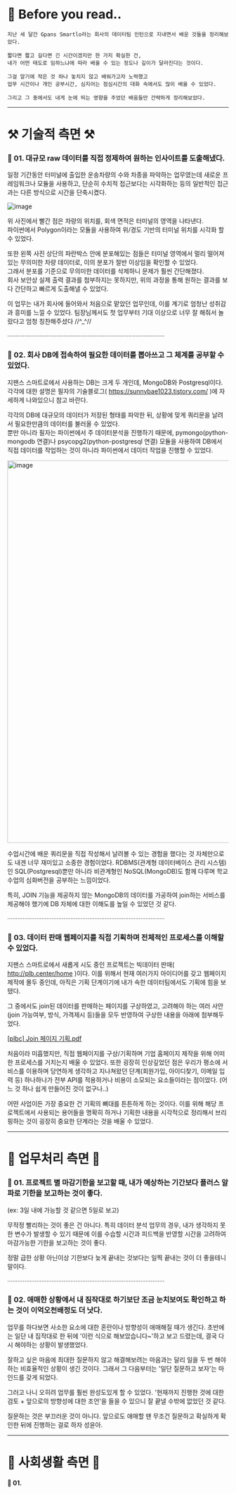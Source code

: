 # 🌟 Before you read..

    지난 세 달간 Gpans Smartlo라는 회사의 데이터팀 인턴으로 지내면서 배운 것들을 정리해보았다.
    
    짧다면 짧고 길다면 긴 시간이겠지만 한 가지 확실한 건,
    내가 어떤 태도로 임하느냐에 따라 배울 수 있는 정도나 깊이가 달라진다는 것이다.
    
    그걸 알기에 작은 것 하나 놓치지 않고 배워가고자 노력했고
    업무 시간이나 개인 공부시간, 심지어는 점심시간의 대화 속에서도 많이 배울 수 있었다.
    
    그리고 그 중에서도 내게 눈에 띄는 영향을 주었던 배움들만 간략하게 정리해보았다.

---

# ⚒️ 기술적 측면 ⚒️

### 📍 01. 대규모 raw 데이터를 직접 정제하여 원하는 인사이트를 도출해냈다.

  일정 기간동안 터미널에 출입한 운송차량의 수와 차종을 파악하는 업무였는데
  새로운 프레임워크나 모듈을 사용하고, 단순히 수치적 접근보다는 시각화하는 등의 일반적인 접근과는 다른 방식으로 시간을 단축시켰다.

  ![image](https://github.com/baesunny/study_note/assets/133308712/3789f60f-dfb8-4ac1-8872-16840bf8b77f)

  
  위 사진에서 빨간 점은 차량의 위치를, 회색 면적은 터미널의 영역을 나타낸다.  
  파이썬에서 Polygon이라는 모듈을 사용하여 위/경도 기반의 터미널 위치를 시각화 할 수 있었다.

  또한 왼쪽 사진 상단의 파란박스 안에 분포해있는 점들은 터미널 영역에서 멀리 떨어져있는 무의미한 차량 데이터로, 이의 분포가 절반 이상임을 확인할 수 있었다.   
  그래서 분포를 기준으로 무의미한 데이터를 삭제하니 문제가 훨씬 간단해졌다.   
  회사 보안상 실제 출력 결과를 첨부하지는 못하지만, 위의 과정을 통해 원하는 결과를 보다 간단하고 빠르게 도출해낼 수 있었다.

  이 업무는 내가 회사에 들어와서 처음으로 맡았던 업무인데, 이를 계기로 엄청난 성취감과 흥미를 느낄 수 있었다. 
  팀장님께서도 첫 업무부터 기대 이상으로 너무 잘 해줘서 놀랐다고 엄청 칭찬해주셨다 //^_^//

∙∙∙∙∙∙∙∙∙∙∙∙∙∙∙∙∙∙∙∙∙∙∙∙∙∙∙∙∙∙∙∙∙∙∙∙∙∙∙∙∙∙∙∙∙∙∙∙∙∙∙∙∙∙∙∙∙∙∙∙∙∙∙∙∙∙∙∙∙∙∙∙∙∙∙∙∙∙∙∙∙∙∙∙∙∙∙∙∙∙∙∙

### 📍 02. 회사 DB에 접속하여 필요한 데이터를 뽑아쓰고 그 체계를 공부할 수 있었다.

   지팬스 스마트로에서 사용하는 DB는 크게 두 개인데, MongoDB와 Postgresql이다.   
   각각에 대한 설명은 필자의 기술블로그( https://sunnybae1023.tistory.com/ )에 자세하게 나와있으니 참고 바란다.

   각각의 DB에 대규모의 데이터가 저장된 형태를 파악한 뒤, 상황에 맞게 쿼리문을 날려서 필요한만큼의 데이터를 불러올 수 있었다.   
   뿐만 아니라 필자는 파이썬에서 주 데이터분석을 진행하기 때문에, pymongo(python-mongodb 연결)나 psycopg2(python-postgresql 연결) 모듈을 사용하여
   DB에서 직접 데이터를 작업하는 것이 아니라 파이썬에서 데이터 작업을 진행할 수 있었다.

   <img width="869" alt="image" src="https://github.com/baesunny/study_note/assets/133308712/f7b97cae-9f5a-49a6-bc31-a34858264b15">
   
   수업시간에 배운 쿼리문을 직접 작성해서 날려볼 수 있는 경험을 했다는 것 자체만으로도 내겐 너무 재미있고 소중한 경험이었다.
   RDBMS(관계형 데이터베이스 관리 시스템)인 SQL(Postgresql)뿐만 아니라 비관계형인 NoSQL(MongoDB)도 함께 다루며 학교수업의 심화버전을 공부하는 느낌이었다.

   특히, JOIN 기능을 제공하지 않는 MongoDB의 데이터를 가공하여 join하는 서비스를 제공해야 했기에
   DB 자체에 대한 이해도를 높일 수 있었던 것 같다.

∙∙∙∙∙∙∙∙∙∙∙∙∙∙∙∙∙∙∙∙∙∙∙∙∙∙∙∙∙∙∙∙∙∙∙∙∙∙∙∙∙∙∙∙∙∙∙∙∙∙∙∙∙∙∙∙∙∙∙∙∙∙∙∙∙∙∙∙∙∙∙∙∙∙∙∙∙∙∙∙∙∙∙∙∙∙∙∙∙∙∙∙

### 📍 03. 데이터 판매 웹페이지를 직접 기획하며 전체적인 프로세스를 이해할 수 있었다. 

  지팬스 스마트로에서 새롭게 시도 중인 프로젝트는 빅데이터 판매( http://plb.center/home )이다.
  이를 위해서 현재 여러가지 아이디어를 갖고 웹페이지 제작에 몰두 중인데, 아직은 기획 단계이기에 내가 속한 데이터팀에서도 기획에 힘을 보탰다.

  그 중에서도 join된 데이터를 판매하는 페이지를 구상하였고,
  고려해야 하는 여러 사안(join 가능여부, 방식, 가격제시 등)들을 모두 반영하여 구상한 내용을 아래에 첨부해두었다.

  [[plbc] Join 페이지 기획.pdf](https://github.com/baesunny/study_note/files/15146334/plbc.Join.pdf)

  처음이라 미흡했지만, 직접 웹페이지를 구상/기획하며 기업 홈페이지 제작을 위해 어떠한 프로세스를 거치는지 배울 수 있었다.
  또한 굉장히 인상깊었던 점은 우리가 평소에 서비스를 이용하며 당연하게 생각하고 지나쳐왔던 단계(회원가입, 아이디찾기, 이메일 입력 등) 하나하나가 
  전부 API를 적용하거나 비용이 소모되는 요소들이라는 점이었다. (어느 것 하나 쉽게 만들어진 것이 없구나..)
  
  어떤 사업이든 가장 중요한 건 기획의 뼈대를 튼튼하게 하는 것이다.
  이를 위해 해당 프로젝트에서 사용되는 용어들을 명확히 하거나 
  기획한 내용을 시각적으로 정리해서 브리핑하는 것이 굉장히 중요한 단계라는 것을 배울 수 있었다. 


---

# 👥 업무처리 측면 👥 

### 📍 01. 프로젝트 별 마감기한을 보고할 때, 내가 예상하는 기간보다 플러스 알파로 기한을 보고하는 것이 좋다.
(ex: 3일 내에 가능할 것 같으면 5일로 보고) 

무작정 빨리하는 것이 좋은 건 아니다.
특히 데이터 분석 업무의 경우, 내가 생각하지 못한 변수가 발생할 수 있기 때문에 
이를 수습할 시간과 피드백을 반영할 시간을 고려하여 마감가능한 기한을 보고하는 것이 좋다. 

정말 급한 상황 아닌이상 기한보다 늦게 끝내는 것보다는 일찍 끝내는 것이 더 좋을테니 말이다.

∙∙∙∙∙∙∙∙∙∙∙∙∙∙∙∙∙∙∙∙∙∙∙∙∙∙∙∙∙∙∙∙∙∙∙∙∙∙∙∙∙∙∙∙∙∙∙∙∙∙∙∙∙∙∙∙∙∙∙∙∙∙∙∙∙∙∙∙∙∙∙∙∙∙∙∙∙∙∙∙∙∙∙∙∙∙∙∙∙∙∙∙

### 📍 02. 애매한 상황에서 내 짐작대로 하기보단 조금 눈치보여도 확인하고 하는 것이 이억오천배정도 더 낫다.

업무를 하다보면 사소한 요소에 대한 혼란이나 방향성이 애매해질 때가 생긴다.
초반에는 일단 내 짐작대로 한 뒤에 '이런 식으로 해보았습니다~'하고 보고 드렸는데,
결국 다시 해야하는 상황이 발생했었다.

잘하고 싶은 마음에 최대한 질문하지 않고 해결해보려는 마음과는 달리
일을 두 번 해야하는 비효율적인 상황이 생긴 것이다.
그래서 그 다음부터는 '일단 질문하고 보자'는 마인드를 갖게 되었다.

그러고 나니 오히려 업무를 훨씬 완성도있게 할 수 있었다.
'현재까지 진행한 것에 대한 검토 + 앞으로의 방향성에 대한 조언'을 들을 수 있으니 잘 끝낼 수밖에 없었던 것 같다.

질문하는 것은 부끄러운 것이 아니다. 
앞으로도 애매할 땐 무조건 질문하고 확실하게 확인한 뒤에 진행하는 걸로 하자 성윤아.


---


# 👥 사회생활 측면 👥 

#### 📍 01. 
